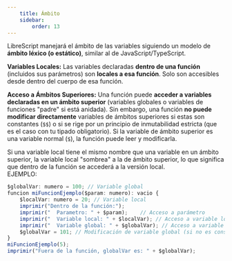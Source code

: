 ```yaml
---
    title: Ámbito
    sidebar: 
        order: 13
---
```


LibreScript manejará el ámbito de las variables siguiendo un modelo de **ámbito léxico (o estático)**, similar al de JavaScript/TypeScript.

**Variables Locales:** Las variables declaradas **dentro de una función** (incluidos sus parámetros) son **locales a esa función**. Solo son accesibles desde dentro del cuerpo de esa función.

**Acceso a Ámbitos Superiores:** Una función puede **acceder a variables declaradas en un ámbito superior** (variables globales o variables de funciones "padre" si está anidada). Sin embargo, una función **no puede modificar directamente** variables de ámbitos superiores si estas son constantes (`$$`) o si se rige por un principio de inmutabilidad estricta (que es el caso con tu tipado obligatorio). Si la variable de ámbito superior es una variable normal (`$`), la función puede leer y modificarla.

Si una variable local tiene el mismo nombre que una variable en un ámbito superior, la variable local "sombrea" a la de ámbito superior, lo que significa que dentro de la función se accederá a la versión local.  
EJEMPLO:  

```ts
$globalVar: numero = 100; // Variable global
funcion miFuncionEjemplo($param: numero): vacio {
    $localVar: numero = 20; // Variable local
    imprimir("Dentro de la función:");
    imprimir("  Parametro: " + $param);    // Acceso a parámetro
    imprimir("  Variable local: " + $localVar); // Acceso a variable local
    imprimir("  Variable global: " + $globalVar); // Acceso a variable global
    $globalVar = 101; // Modificación de variable global (si no es constante)
}
miFuncionEjemplo(5);
imprimir("Fuera de la función, globalVar es: " + $globalVar);
```
